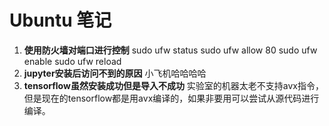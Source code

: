 # Ubuntu 笔记

1. **使用防火墙对端口进行控制**
sudo ufw status
sudo ufw allow 80
sudo ufw enable
sudo ufw reload
2. **jupyter安装后访问不到的原因**
小飞机哈哈哈哈
3. **tensorflow虽然安装成功但是导入不成功**
实验室的机器太老不支持avx指令，但是现在的tensorflow都是用avx编译的，如果非要用可以尝试从源代码进行编译。
